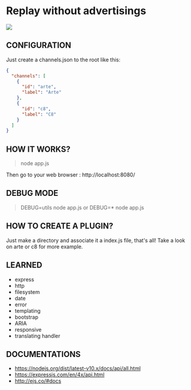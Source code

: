 # Replay without advertisings

![](demo.gif)

## CONFIGURATION

Just create a channels.json to the root like this:

```json
{
  "channels": [
    {
      "id": "arte",
      "label": "Arte"
    },
    {
      "id": "c8",
      "label": "C8"
    }
  ]
}
```

## HOW IT WORKS?

> node app.js

Then go to your web browser : http://localhost:8080/

## DEBUG MODE

> DEBUG=utils node app.js
or
> DEBUG=* node app.js

## HOW TO CREATE A PLUGIN?

Just make a directory and associate it a index.js file, that's all!
Take a look on arte or c8 for more example.

## LEARNED

* express
* http
* filesystem
* date
* error
* templating
* bootstrap
* ARIA
* responsive
* translating handler

## DOCUMENTATIONS

* https://nodejs.org/dist/latest-v10.x/docs/api/all.html
* https://expressjs.com/en/4x/api.html
* http://ejs.co/#docs
